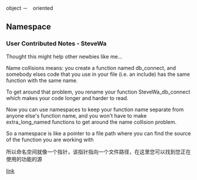 object －　oriented 

## Namespace

### User Contributed Notes - SteveWa 
Thought this might help other newbies like me...

Name collisions means: 
you create a function named db_connect, and somebody elses code that you use in your file (i.e. an include) has the same function with the same name.

To get around that problem, you rename your function SteveWa_db_connect  which makes your code longer and harder to read.

Now you can use namespaces to keep your function name separate from anyone else's function name, and you won't have to make extra_long_named functions to get around the name collision problem.

So a namespace is like a pointer to a file path where you can find the source of the function you are working with

所以命名空间就像一个指针，该指针指向一个文件路径，在这里您可以找到您正在使用的功能的源

[link](http://php.net/manual/en/language.namespaces.rationale.php#102662)
